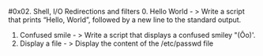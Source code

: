 #0x02. Shell, I/O Redirections and filters
0. Hello World - > Write a script that prints “Hello, World”, followed by a new line to the standard output.
1. Confused smile - > Write a script that displays a confused smiley "(Ôo)'.
2. Display a file - > Display the content of the /etc/passwd file

